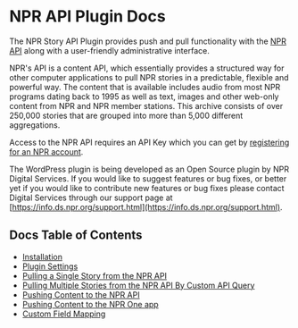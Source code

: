 # NPR API Plugin Docs

The NPR Story API Plugin provides push and pull functionality with the [NPR API](https://www.npr.org/api/index) along with a user-friendly administrative interface.

NPR's API is a content API, which essentially provides a structured way for other computer applications to pull NPR stories in a predictable, flexible and powerful way. The content that is available includes audio from most NPR programs dating back to 1995 as well as text, images and other web-only content from NPR and NPR member stations. This archive consists of over 250,000 stories that are grouped into more than 5,000 different aggregations.

Access to the NPR API requires an API Key which you can get by [registering for an NPR account](https://secure.npr.org/oauth2/login).

The WordPress plugin is being developed as an Open Source plugin by NPR Digital Services. If you would like to suggest features or bug fixes, or better yet if you would like to contribute new features or bug fixes please contact Digital Services through our support page at [https://info.ds.npr.org/support.html](https://info.ds.npr.org/support.html).

## Docs Table of Contents

- [Installation](installation.md)
- [Plugin Settings](settings.md)
- [Pulling a Single Story from the NPR API](pulling-single-story.md)
- [Pulling Multiple Stories from the NPR API By Custom API Query](pulling-multiple-stories.md)
- [Pushing Content to the NPR API](pushing.md)
- [Pushing Content to the NPR One app](npr-one.md)
- [Custom Field Mapping](field-mapping.md)
